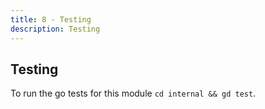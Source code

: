 ```yaml
---
title: 8 - Testing
description: Testing
---
```


## Testing
To run the go tests for this module `cd internal && gd test`.